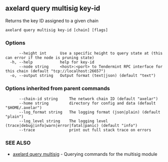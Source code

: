 ## axelard query multisig key-id

Returns the key ID assigned to a given chain

```
axelard query multisig key-id [chain] [flags]
```

### Options

```
      --height int      Use a specific height to query state at (this can error if the node is pruning state)
  -h, --help            help for key-id
      --node string     <host>:<port> to Tendermint RPC interface for this chain (default "tcp://localhost:26657")
  -o, --output string   Output format (text|json) (default "text")
```

### Options inherited from parent commands

```
      --chain-id string     The network chain ID (default "axelar")
      --home string         directory for config and data (default "$HOME/.axelar")
      --log_format string   The logging format (json|plain) (default "plain")
      --log_level string    The logging level (trace|debug|info|warn|error|fatal|panic) (default "info")
      --trace               print out full stack trace on errors
```

### SEE ALSO

* [axelard query multisig](axelard_query_multisig.md)	 - Querying commands for the multisig module

